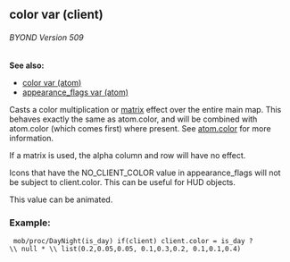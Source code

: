 ## color var (client) 
###### BYOND Version 509
**See also:**
*   [color var (atom)](/atom/var/color)
*   [appearance_flags var (atom)](/atom/var/appearance_flags)


Casts a color multiplication or
[matrix](/%7Bnotes%7D/color-matrix) effect over the entire main map.
This behaves exactly the same as atom.color, and will be combined with
atom.color (which comes first) where present. See
[atom.color](/atom/var/color) for more information. 

If a
matrix is used, the alpha column and row will have no effect.


Icons that have the NO_CLIENT_COLOR value in appearance_flags
will not be subject to client.color. This can be useful for HUD objects.


This value can be animated.
### Example:

```
 mob/proc/DayNight(is_day) if(client) client.color = is_day ?
\\ null * \\ list(0.2,0.05,0.05, 0.1,0.3,0.2, 0.1,0.1,0.4) 
```
